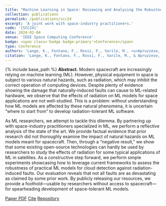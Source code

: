 ```yaml
---
title: "Machine Learning in Space: Reviewing and Analysing the Robustness of on-board ML models to Radiation"
collection: publications
permalink: /publications/scc24
excerpt: 'A joint work with space-industry practitioners.'
code: '[SCC24]'
date: 2024-02-04
venue: 'IEEE Space Computing Conference'
badge: <span class='badge badge-primary'>Conference</span>
type: Conference
authors: 'Lange, K., Fontana, F., Rossi, F., Varile, M., <u>Apruzzese, G.</u>'
citation: 'Lange, K., Fontana, F., Rossi, F., Varile, M., & Apruzzese, G. (2024, July). "Machine Learning in Space: Reviewing and Analysing the Robustness of on-board ML models to Radiation." In <i>2024 IEEE Space Computing Conference (SCC)</i>.'
---
```

{% include base_path %}
<b>Abstract.</b> Modern spacecraft are increasingly relying on machine learning (ML). However, physical equipment in space is subject to various natural hazards, such as radiation, which may inhibit the correct operation of computing devices. Despite plenty of evidence showing the damage that naturally-induced faults can cause to ML-related hardware, we observe that the effects of radiation on ML models for space applications are not well-studied. This is a problem: without understanding how ML models are affected by these natural phenomena, it is uncertain “where to start from” to develop radiation-tolerant ML software.

As ML researchers, we attempt to tackle this dilemma. By partnering up with space-industry practitioners specialized in ML, we perform a reflective analysis of the state of the art. We provide factual evidence that prior research did not thoroughly examine the impact of natural hazards on ML models meant for spacecraft. Then, through a “negative result,” we show that some existing open-source technologies can hardly be used by researchers to study the effects of radiation for some typical applications of ML in satellites. As a constructive step forward, we perform simple experiments showcasing how to leverage current frameworks to assess the robustness of practical ML models for cloud detection against radiation-induced faults. Our evaluation reveals that not all faults are as devastating as claimed by some prior work. By publicly releasing our resources, we provide a foothold—usable by researchers without access to spacecraft—for spearheading development of space-tolerant ML models.


<a class="btn btn-outline-primary my-1 mr-1 btn-sm" href="{{ base_path }}/files/papers/scc24/scc24.pdf" target="_blank" rel="noopener">Paper PDF</a> 
<a class="btn btn-outline-primary my-1 mr-1 btn-sm" href="{{ base_path }}/files/papers/scc24/scc24_cite.html" target="_blank" rel="noopener">Cite</a>
<a class="btn btn-outline-primary my-1 mr-1 btn-sm" href="https://github.com/langekevin/mlspace_robustness/" target="_blank" rel="noopener">Repository</a>